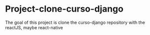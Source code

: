 # Project-clone-curso-django
The goal of this project is clone the curso-django repository with the reactJS, maybe react-native
